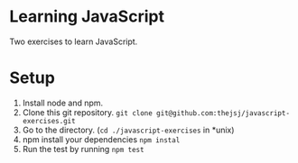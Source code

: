 # Learning JavaScript

Two exercises to learn JavaScript.

# Setup

1. Install node and npm. 
1. Clone this git repository. `git clone git@github.com:thejsj/javascript-exercises.git`
1. Go to the directory. (`cd ./javascript-exercises` in *unix)
1. npm install your dependencies `npm instal`
1. Run the test by running `npm test`

